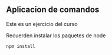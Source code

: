 ## Aplicacion de comandos

Este es un ejercicio del curso

Recuerden instalar los paquetes de node

````
npm install
````